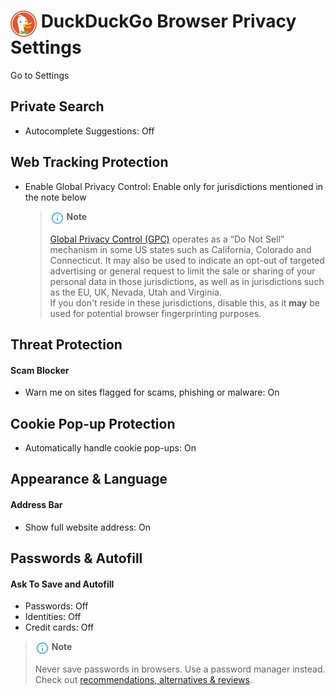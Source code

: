 # <img src="../icons/duckduckgo.svg" width="42" align="top"> DuckDuckGo Browser Privacy Settings

Go to Settings



## Private Search
- Autocomplete Suggestions: Off



## Web Tracking Protection
- Enable Global Privacy Control: Enable only for jurisdictions mentioned in the note below
  > <img src="../icons/ic_note.svg" width="22" align="top"> **Note**
  >
  > [Global Privacy Control (GPC)](https://globalprivacycontrol.org/) operates as a “Do Not Sell” mechanism in some US states such as California, Colorado and Connecticut. It may also be used to indicate an opt-out of targeted advertising or general request to limit the sale or sharing of your personal data in those jurisdictions, as well as in jurisdictions such as the EU, UK, Nevada, Utah and Virginia.
  > <br>If you don't reside in these jurisdictions, disable this, as it **may** be used for potential browser fingerprinting purposes.



## Threat Protection

#### Scam Blocker
- Warn me on sites flagged for scams, phishing or malware: On



## Cookie Pop-up Protection
- Automatically handle cookie pop-ups: On



## Appearance & Language

#### Address Bar
- Show full website address: On



## Passwords & Autofill

#### Ask To Save and Autofill
- Passwords: Off
- Identities: Off
- Credit cards: Off

> <img src="../icons/ic_note.svg" width="22" align="top"> **Note**
>
> Never save passwords in browsers. Use a password manager instead. Check out [recommendations, alternatives & reviews](https://github.com/StellarSand/privacy-settings#recommendations-alternatives--reviews).